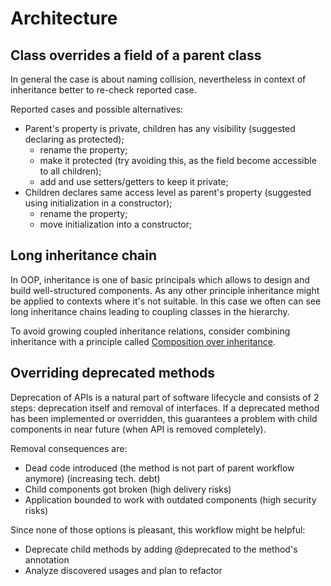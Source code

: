 # Architecture

## Class overrides a field of a parent class

In general the case is about naming collision, nevertheless in context of inheritance better to re-check reported case.

Reported cases and possible alternatives:

* Parent's property is private, children has any visibility (suggested declaring as protected);
    * rename the property;
    * make it protected (try avoiding this, as the field become accessible to all children);
    * add and use setters/getters to keep it private;
* Children declares same access level as parent's property (suggested using initialization in a constructor);
    * rename the property;
    * move initialization into a constructor;

## Long inheritance chain

In OOP, inheritance is one of basic principals which allows to design and build well-structured components. As any 
other principle inheritance might be applied to contexts where it's not suitable. In this case we often can see long 
inheritance chains leading to coupling classes in the hierarchy.
  
To avoid growing coupled inheritance relations, consider combining inheritance with a principle called 
[Composition over inheritance](https://en.wikipedia.org/wiki/Composition_over_inheritance).

## Overriding deprecated methods

Deprecation of APIs is a natural part of software lifecycle and consists of 2 steps: deprecation itself and removal of 
interfaces. If a deprecated method has been implemented or overridden, this guarantees a problem with child components 
in near future (when API is removed completely).

Removal consequences are:
* Dead code introduced (the method is not part of parent workflow anymore) (increasing tech. debt)
* Child components got broken (high delivery risks)
* Application bounded to work with outdated components (high security risks)

Since none of those options is pleasant, this workflow might be helpful:
* Deprecate child methods by adding @deprecated to the method's annotation
* Analyze discovered usages and plan to refactor

